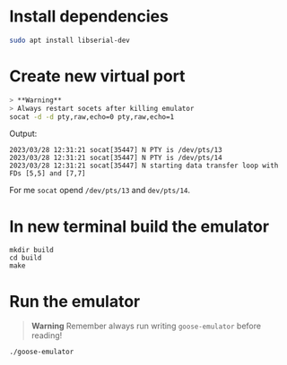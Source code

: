 # Install dependencies
```bash
sudo apt install libserial-dev
```
# Create new virtual port
```bash
> **Warning**
> Always restart socets after killing emulator
socat -d -d pty,raw,echo=0 pty,raw,echo=1
```
Output:
```
2023/03/28 12:31:21 socat[35447] N PTY is /dev/pts/13
2023/03/28 12:31:21 socat[35447] N PTY is /dev/pts/14
2023/03/28 12:31:21 socat[35447] N starting data transfer loop with FDs [5,5] and [7,7]
```
For me `socat` opend `/dev/pts/13` and `dev/pts/14`.

# In new terminal build the emulator
```
mkdir build
cd build
make
```
# Run the emulator
> **Warning**
> Remember always run writing `goose-emulator` before reading!
```bash
./goose-emulator
```